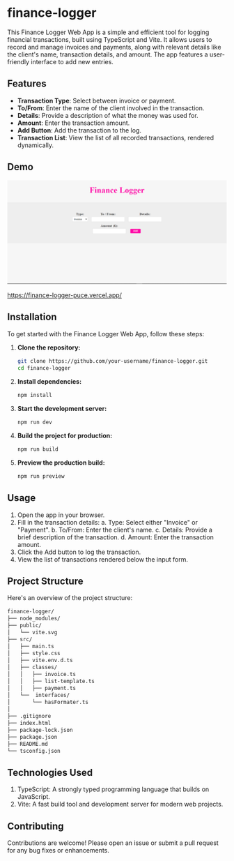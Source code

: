 # finance-logger

This Finance Logger Web App is a simple and efficient tool for logging financial transactions, built using TypeScript and Vite. It allows users to record and manage invoices and payments, along with relevant details like the client's name, transaction details, and amount. The app features a user-friendly interface to add new entries.

## Features

- **Transaction Type**: Select between invoice or payment.
- **To/From**: Enter the name of the client involved in the transaction.
- **Details**: Provide a description of what the money was used for.
- **Amount**: Enter the transaction amount.
- **Add Button**: Add the transaction to the log.
- **Transaction List**: View the list of all recorded transactions, rendered dynamically.

## Demo

![finance-logger-img](finance-logger.PNG)

https://finance-logger-puce.vercel.app/

## Installation

To get started with the Finance Logger Web App, follow these steps:

1. **Clone the repository:**

   ```bash
   git clone https://github.com/your-username/finance-logger.git
   cd finance-logger
   ```

2. **Install dependencies:**

   ```bash
   npm install
   ```

3. **Start the development server:**

   ```bash
   npm run dev
   ```

4. **Build the project for production:**

   ```bash
   npm run build
   ```

5. **Preview the production build:**
   ```bash
   npm run preview
   ```

## Usage

1. Open the app in your browser.
2. Fill in the transaction details:
   a. Type: Select either "Invoice" or "Payment".
   b. To/From: Enter the client's name.
   c. Details: Provide a brief description of the transaction.
   d. Amount: Enter the transaction amount.
3. Click the Add button to log the transaction.
4. View the list of transactions rendered below the input form.

## Project Structure

Here's an overview of the project structure:

```arduino
finance-logger/
├── node_modules/
├── public/
│   └── vite.svg
├── src/
│   ├── main.ts
│   ├── style.css
│   ├── vite.env.d.ts
│   ├── classes/
│   │   ├── invoice.ts
│   │   ├── list-template.ts
│   │   ├── payment.ts
│   └──  interfaces/
│       └── hasFormater.ts
│
├── .gitignore
├── index.html
├── package-lock.json
├── package.json
├── README.md
└── tsconfig.json
```

## Technologies Used

1. TypeScript: A strongly typed programming language that builds on JavaScript.
2. Vite: A fast build tool and development server for modern web projects.

## Contributing

Contributions are welcome! Please open an issue or submit a pull request for any bug fixes or enhancements.
